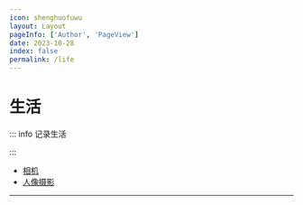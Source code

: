 ```yaml
---
icon: shenghuofuwu
layout: Layout
pageInfo: ['Author', 'PageView']
date: 2023-10-28
index: false
permalink: /life
---
```


# 生活

::: info 记录生活

:::

- [相机](./相机.md)
- [人像摄影](./人像摄影.md)

---
